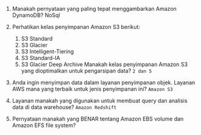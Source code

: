 1. Manakah pernyataan yang paling tepat menggambarkan Amazon DynamoDB?
NoSql
2. Perhatikan kelas penyimpanan Amazon S3 berikut:
    1.  S3 Standard
    2. S3 Glacier
    3. S3 Intelligent-Tiering
    4. S3 Standard-IA
    5. S3 Glacier Deep Archive
   Manakah kelas penyimpanan Amazon S3 yang dioptimalkan untuk pengarsipan data?
`2 dan 5`
3. Anda ingin menyimpan data dalam layanan penyimpanan objek. Layanan AWS mana yang terbaik untuk jenis penyimpanan ini?
`Amazon S3`

4. Layanan manakah yang digunakan untuk membuat query dan analisis data di data warehouse?
`Amazon Redshift`

5. Pernyataan manakah yang BENAR tentang Amazon EBS volume dan Amazon EFS file system?

